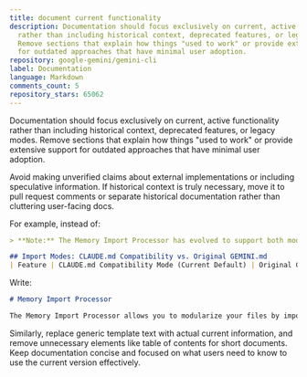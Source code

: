 ```yaml
---
title: document current functionality
description: Documentation should focus exclusively on current, active functionality
  rather than including historical context, deprecated features, or legacy modes.
  Remove sections that explain how things "used to work" or provide extensive support
  for outdated approaches that have minimal user adoption.
repository: google-gemini/gemini-cli
label: Documentation
language: Markdown
comments_count: 5
repository_stars: 65062
---
```


Documentation should focus exclusively on current, active functionality rather than including historical context, deprecated features, or legacy modes. Remove sections that explain how things "used to work" or provide extensive support for outdated approaches that have minimal user adoption.

Avoid making unverified claims about external implementations or including speculative information. If historical context is truly necessary, move it to pull request comments or separate historical documentation rather than cluttering user-facing docs.

For example, instead of:
```markdown
> **Note:** The Memory Import Processor has evolved to support both modern compatibility with CLAUDE.md and the original GEMINI.md modular import philosophy. This dual-mode approach reflects feedback from the community...

## Import Modes: CLAUDE.md Compatibility vs. Original GEMINI.md
| Feature | CLAUDE.md Compatibility Mode (Current Default) | Original GEMINI.md Mode (Legacy) |
```

Write:
```markdown
# Memory Import Processor

The Memory Import Processor allows you to modularize your files by importing content from other markdown files using the `@file.md` syntax.
```

Similarly, replace generic template text with actual current information, and remove unnecessary elements like table of contents for short documents. Keep documentation concise and focused on what users need to know to use the current version effectively.